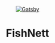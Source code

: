 <p align="center">
  <a href="https://fishnett.com.au">
    <img alt="Gatsby" src="https://i.imgur.com/eVVb1Dt.png" />
  </a>
</p>
<h1 align="center">
  FishNett
</h1>
